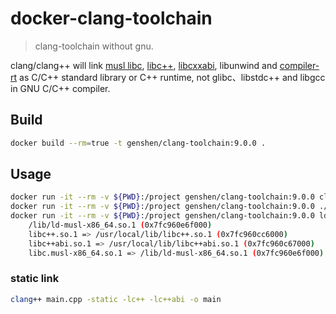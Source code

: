 # docker-clang-toolchain
> clang-toolchain without gnu.

clang/clang++ will link [musl libc](https://www.musl-libc.org), [libc++](http://libcxx.llvm.org),
[libcxxabi](https://libcxxabi.llvm.org), libunwind and [compiler-rt](http://compiler-rt.llvm.org) 
as C/C++ standard library or C++ runtime,
not glibc、libstdc++ and libgcc in GNU C/C++ compiler.

## Build
```bash
docker build --rm=true -t genshen/clang-toolchain:9.0.0 .
```

## Usage
```bash
docker run -it --rm -v ${PWD}:/project genshen/clang-toolchain:9.0.0 clang++ main.cpp -o a.out # compile
docker run -it --rm -v ${PWD}:/project genshen/clang-toolchain:9.0.0 ./a.out # run
docker run -it --rm -v ${PWD}:/project genshen/clang-toolchain:9.0.0 ldd ./a.out # show shared libs
	/lib/ld-musl-x86_64.so.1 (0x7fc960e6f000)
	libc++.so.1 => /usr/local/lib/libc++.so.1 (0x7fc960cc6000)
	libc++abi.so.1 => /usr/local/lib/libc++abi.so.1 (0x7fc960c67000)
	libc.musl-x86_64.so.1 => /lib/ld-musl-x86_64.so.1 (0x7fc960e6f000)
```

### static link
```bash
clang++ main.cpp -static -lc++ -lc++abi -o main
```
